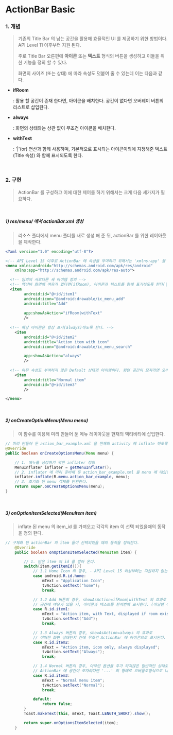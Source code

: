 # ActionBar Basic

### 1. 개념

> 기존의 Title Bar 의 남는 공간을 활용해 효율적인 UI 를 제공하기 위한 방법이다. API Level 11 이후부터 지원 된다.
>
> 주로 Title Bar 오른편에 __아이콘__ 또는 __텍스트__ 형식의 버튼을 생성하고 이들을 위한 기능을 정의 할 수 있다.
>
> 화면의 사이즈 (또는 상태) 에 따라 속성도 덧붙여 줄 수 있는데 이는 다음과 같다.

- __ifRoom__

   : 활용 할 공간이 존재 한다면, 아이콘을 배치한다. 공간이 없다면 오버레이 버튼의 리스트로 삽입된다.

- __always__

  : 화면의 상태와는 상관 없이 무조건 아이콘을 배치한다.

- __withText__

  : '|'(or) 연산과 함께 사용하며, 기본적으로 표시되는 아이콘이외에 지정해준 텍스트(Title 속성) 와 함께 표시되도록 한다.

<br>



### 2. 구현

> ActionBar 를 구성하고 이에 대한 제어를 하기 위해서는 크게 다음 세가지가 필요하다.
<br>

##### 1) res/menu/ 에서 actionBar.xml 생성

> 리소스 폴더에서 menu 폴더를 새로 생성 해 준 뒤,  actionBar 를 위한 레이아웃을 제작한다.

```xml
<?xml version="1.0" encoding="utf-8"?>

<!-- API Level 15 이후로 ActionBar 에 속성을 부여하기 위해서는 'xmlns:app' 을 가져와야 한다. -->
<menu xmlns:android="http://schemas.android.com/apk/res/android"
    xmlns:app="http://schemas.android.com/apk/res-auto">

  <!-- 임의의 서로다른 세 아이템 정의 -->
  <!-- 액션바 화면에 여유가 있다면(ifRoom), 아이콘과 텍스트를 함께 표기하도록 한다(|withText). --> 
  <item
        android:id="@+id/item1"
        android:icon="@android:drawable/ic_menu_add"
        android:title="Add"
           
        app:showAsAction="ifRoom|withText"
        />
 
  <!-- 해당 아이콘은 항상 표시(always)하도록 한다. -->
    <item
        android:id="@+id/item2"
        android:title="Action item with icon"
        android:icon="@android:drawable/ic_menu_search"

        app:showAsAction="always"
        />
  
  <!-- 아무 속성도 부여하지 않은 Default 상태의 아이템이다. 화면 공간이 모자라면 오버레이 버튼으로 들어간다.-->
    <item
        android:title="Normal item"
        android:id="@+id/item3"
        />

</menu>
```

<br>

##### 2) onCreateOptionMenu(Menu menu)

> 이 함수를 이용해 미리 만들어 둔 메뉴 레이아웃을 현재의 액티비티에 삽입한다.

```java
// 미리 만들어 둔 action_bar_example.xml 을 현재의 activity 에 inflate 하도록 하는 함수이다.
@Override
public boolean onCreateOptionsMenu(Menu menu) {

	// 1. 메뉴를 생성하기 위한 inflater 정의
	MenuInflater inflater = getMenuInflater();
	// 2. inflater 에 미리 준비해 둔 action_bar_example.xml 을 menu 에 대입한다.
	inflater.inflate(R.menu.action_bar_example, menu);
	// 3. 초기화 된 menu 객체를 반환한다.
	return super.onCreateOptionsMenu(menu);
}
```

<br>

##### 3) onOptionItemSelected(MenuItem item)

> inflate 된 menu 의 item_id 를 가져오고 각각의 item 이 선택 되었을때의 동작을 정의 한다.

```java
// 구체화 된 actionBar 의 item 들이 선택되었을 때의 동작을 정의한다.
    @Override
    public boolean onOptionsItemSelected(MenuItem item) {

        // 1. 받은 item 의 id 를 받아 온다.
        switch(item.getItemId()){
            // 1.1 Home Icon 의 경우, - API Level 15 이상부터는 지원하지 않는다.
            case android.R.id.home:
                mText = "Application Icon";
                tvAction.setText("home");
                break;

            // 1.2 Add 버튼의 경우, showAsAction=ifRoom|withText 의 효과로
            // 공간에 여유가 있을 시, 아이콘과 텍스트를 한꺼번에 표시한다. (아닐땐 아이콘만!)
            case R.id.item1:
                mText = "Action item, with Text, displayed if room exists";
                tvAction.setText("Add");
                break;

            // 1.3 Always 버튼의 경우, showAsAction=always 의 효과로
            // 어떠한 화면 상태던지 간에 무조건 ActionBar 에 아이콘으로 표시된다.
            case R.id.item2:
                mText = "Action item, icon only, always displayed";
                tvAction.setText("Always");
                break;

            // 1.4 Normal 버튼의 경우, 아무런 옵션을 추가 하지않은 일반적인 상태로
            // ActionBar 에 공간이 모자라다면 '...' 의 형태로 오버플로형식으로 나타난다.
            case R.id.item3:
                mText = "Normal menu item";
                tvAction.setText("Normal");
                break;

            default:
                return false;
        }
        Toast.makeText(this, mText, Toast.LENGTH_SHORT).show();

        return super.onOptionsItemSelected(item);
    }

```

